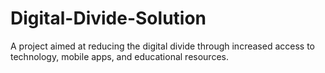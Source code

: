 # Digital-Divide-Solution
A project aimed at reducing the digital divide through increased access to technology, mobile apps, and educational resources.
